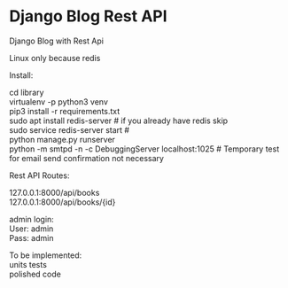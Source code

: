 # Django Blog Rest API
 Django Blog with Rest Api
 
Linux only because redis<br>

Install:<br>

cd library<br>
virtualenv -p python3 venv<br>
pip3 install -r requirements.txt<br>
sudo apt install redis-server # if you already have redis skip<br>
sudo service redis-server start #<br>
python manage.py runserver<br>
python -m smtpd -n -c DebuggingServer localhost:1025 # Temporary test for email send confirmation not necessary<br>

Rest API Routes:

127.0.0.1:8000/api/books<br>
127.0.0.1:8000/api/books/{id}<br>

admin login:<br>
User: admin<br>
Pass: admin<br>

To be implemented:<br>
units tests<br>
polished code<br>
